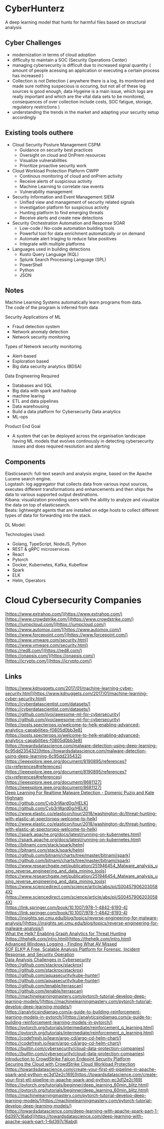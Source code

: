 # CyberHunterz  

A deep learning model that hunts for harmful files based on structural analysis  


## Cyber Challenges  
- modernization in terms of cloud adoption  
- difficulty to maintain a SOC (Security Operations Center)  
- managing cybersecurity is difficult due to increased signal quantity ( amount of people acessing an application or executing a certain process has increased )  
- Collection is not Detection ( anywhere there is a log, its monitored and made sure nothing suspecious is occuring, but not all of these log sources is good enough, data Hygeine is a main issue, which logs are really important and which are the vital data sets to be monitored, consequences of over collection include costs, SOC fatigue, storage, regulatory restrictions )   
- understanding the trends in the market and adapting your security setup accordingly  

## Existing tools outhere  
- Cloud Security Posture Management  CSPM  
    * Guidance on security best practices  
    * Oversight on cloud and OnPrem resources  
    * Visualize vulnerabilities  
    * Prioritize proactive security work  
- Cloud Workload Protection Platform  CWPP  
    * Continous monitoring of cloud and onPrem activity  
    * Receive alerts of suspicious activity  
    * Machine Learning to correlate raw events  
    * Vulnerability management  
- Security Information and Event Management  SIEM  
    * Unified view and management of security related signals  
    * Investigation platform for suspicious activity  
    * Hunting platform to find emerging threats  
    * Receive alerts and create new detections  
- Security Orchestration Automation and Response  SOAR  
    * Low-code / No-code automation building tools  
    * Powerful tool for data enrichment automatically or on demand  
    * Automate alert triaging to reduce false positives  
    * Integrate with multiple platforms  
- Languages used in building detections  
    * Kusto Query Language (KQL)  
    * Splunk Search Processing Language (SPL)  
    * PowerShell
    * Python  
    * JSON  



## Notes


Machine Learning Systems automatically learn programs from data.  
The code of the program is inferred from data  



Security Applications of ML  
- Fraud detection system  
- Network anomaly detection  
- Network security monitoring  

Types of Network security monitoring  
- Alert-based  
- Exploration based  
- Big data security analytics (BDSA)  


Data Engineering Required  
- Databases and SQL  
- Big data with spark and hadoop  
- machine learing  
- ETL and data pipelines  
- Data warehousing  
- Build a data platform for Cybersecurity Data analytics  
- ML-ops

Product End Goal  
- A system  that can be deployed across the organisation landscape having ML models that evolves continously in detecting cybersecurity issues and does required resolution and alerting  


## Components  



Elasticsearch: 	 full-text search and analysis engine, based on the Apache Lucene search engine.  
Logstash:	 log aggregator that collects data from various input sources,  
		 executes different transformations and enhancements and then ships the data to various supported output destinations.  
Kibana:        	 visualization providing users with the ability to analyze and visualize the data on top of elasticsearch.  
Beats: 		 lightweight agents that are installed on edge hosts to collect different types of data for forwarding into the stack.


DL Model: 





Technologies Used:  
- Golang, TypeScript, NodeJS, Python  
- REST & gRPC microservices  
- React  
- Pytorch  
- Docker, Kubernetes, Kafka, Kubeflow  
- Spark  
- ELK  
- Helm, Operators  

# Cloud Cybersecurity Companies
[https://www.extrahop.com/](https://www.extrahop.com/)  
[https://www.crowdstrike.com/](https://www.crowdstrike.com/)  
[https://jumpcloud.com/](https://jumpcloud.com/)  
[https://www.automox.com/](https://www.automox.com/)  
[https://www.forcepoint.com/](https://www.forcepoint.com/)  
[https://www.vmware.com/security.html](https://www.vmware.com/security.html)  
[https://red8.com/](https://red8.com/)  
[https://onapsis.com/](https://onapsis.com/)  
[https://icrypto.com/](https://icrypto.com/)  



## Links  

[https://www.kdnuggets.com/2017/01/machine-learning-cyber-security.html](https://www.kdnuggets.com/2017/01/machine-learning-cyber-security.html)  
[https://cyberdatascientist.com/datasets/](https://cyberdatascientist.com/datasets/)  
[https://github.com/jivoi/awesome-ml-for-cybersecurity](https://github.com/jivoi/awesome-ml-for-cybersecurity)  
[https://posts.specterops.io/welcome-to-helk-enabling-advanced-analytics-capabilities-f0805d0bb3e8](https://posts.specterops.io/welcome-to-helk-enabling-advanced-analytics-capabilities-f0805d0bb3e8)
[https://towardsdatascience.com/malware-detection-using-deep-learning-6c95dd235432](https://towardsdatascience.com/malware-detection-using-deep-learning-6c95dd235432) 
[https://ieeexplore.ieee.org/document/8190895/references?ctx=references#references](https://ieeexplore.ieee.org/document/8190895/references?ctx=references#references)  
[https://ieeexplore.ieee.org/document/8681127](https://ieeexplore.ieee.org/document/8681127)  
[Deep Learning For Realtime Malware Detection - Domenic Puzio and Kate Highnam](https://youtu.be/99hniQYB6VM)  
[https://github.com/Cyb3rWard0g/HELK](https://github.com/Cyb3rWard0g/HELK)  
[https://www.elastic.co/elasticon/tour/2018/washington-dc/threat-hunting-with-elastic-at-spectorops-welcome-to-helk](https://www.elastic.co/elasticon/tour/2018/washington-dc/threat-hunting-with-elastic-at-spectorops-welcome-to-helk)  
[https://spark.apache.org/docs/latest/running-on-kubernetes.html](https://spark.apache.org/docs/latest/running-on-kubernetes.html)  
[https://bitnami.com/stack/spark/helm](https://bitnami.com/stack/spark/helm)  
[https://github.com/bitnami/charts/tree/master/bitnami/spark](https://github.com/bitnami/charts/tree/master/bitnami/spark)  
[https://www.researchgate.net/publication/251946454_Malware_analysis_using_reverse_engineering_and_data_mining_tools](https://www.researchgate.net/publication/251946454_Malware_analysis_using_reverse_engineering_and_data_mining_tools)  
[https://www.sciencedirect.com/science/article/abs/pii/S004579062030584X](https://www.sciencedirect.com/science/article/abs/pii/S004579062030584X)  
[https://link.springer.com/book/10.1007/978-1-4842-6193-4](https://link.springer.com/book/10.1007/978-1-4842-6193-4)  
[https://insights.sei.cmu.edu/blog/topics/reverse-engineering-for-malware-analysis/](https://insights.sei.cmu.edu/blog/topics/reverse-engineering-for-malware-analysis/)  
[What the Helk? Enabling Graph Analytics for Threat Hunting](https://youtu.be/eiWYweKArQ4)  
[https://thehelk.com/intro.html](https://thehelk.com/intro.html)  
[Advanced Windows Logging - Finding What AV Missed](https://youtu.be/C2cgvpN44is)  
[SOF ELK® A Free, Scalable Analysis Platform for Forensic, Incident Response, and Security Operation](https://youtu.be/Hk6An-LJ4jY)  
[Data Analysis Challenges in Cybersecurity](https://youtu.be/SmDL7t6UQk0)  
[https://github.com/stackrox/stackrox](https://github.com/stackrox/stackrox)  
[https://github.com/aquasecurity/kube-hunter](https://github.com/aquasecurity/kube-hunter)  
[https://github.com/tenable/terrascan](https://github.com/tenable/terrascan)  
[https://machinelearningmastery.com/pytorch-tutorial-develop-deep-learning-models/](https://machinelearningmastery.com/pytorch-tutorial-develop-deep-learning-models/)  
[https://analyticsindiamag.com/a-guide-to-building-reinforcement-learning-models-in-pytorch/](https://analyticsindiamag.com/a-guide-to-building-reinforcement-learning-models-in-pytorch/)  
[https://pytorch.org/tutorials/intermediate/reinforcement_q_learning.html](https://pytorch.org/tutorials/intermediate/reinforcement_q_learning.html)  
[https://codefresh.io/learn/argo-cd/argo-cd-helm-chart/](https://codefresh.io/learn/argo-cd/argo-cd-helm-chart/)  
[https://builtin.com/cybersecurity/cloud-data-protection-companies](https://builtin.com/cybersecurity/cloud-data-protection-companies)  
[Introduction to CrowdStrike Falcon Endpoint Security Platform](https://youtu.be/tgryLPiVGLE)  
[Securing the Cloud with CrowdStrike Cloud Workload Protection](https://youtu.be/4hVxQ0BRJXg)  
[https://towardsdatascience.com/create-your-first-etl-pipeline-in-apache-spark-and-python-ec3d12e2c169](https://towardsdatascience.com/create-your-first-etl-pipeline-in-apache-spark-and-python-ec3d12e2c169)  
[https://pytorch.org/tutorials/beginner/deep_learning_60min_blitz.html](https://pytorch.org/tutorials/beginner/deep_learning_60min_blitz.html)  
[https://machinelearningmastery.com/pytorch-tutorial-develop-deep-learning-models/](https://machinelearningmastery.com/pytorch-tutorial-develop-deep-learning-models/)  
[https://towardsdatascience.com/deep-learning-with-apache-spark-part-1-6d397c16abd](https://towardsdatascience.com/deep-learning-with-apache-spark-part-1-6d397c16abd)  
